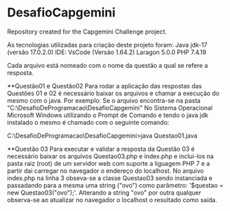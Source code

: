 # DesafioCapgemini
Repository created for the Capgemini Challenge project.

As tecnologias utilizadas para criação deste projeto foram:
Java jdk-17 (versão 17.0.2.0)
IDE: VsCode (Versão 1.64.2)
Laragon 5.0.0
PHP 7.4.19

Cada arquivo está nomeado com o nome da questão a qual se refere a resposta.

**Questão01 e Questão02
Para rodar a aplicação das respostas das Questões 01 e 02 é necessário baixar os arquivos e chamar a execução do mesmo com o java.
Por exemplo:
Se o arquivo encontra-se na pasta "C:\DesafioDeProgramacao\DesafioCapgemini"
No Sistema Operacional Microsoft Windows utilizando o Prompt de Comando e tendo o java jdk instalado o mesmo é chamado com o seguinte comando:

C:\DesafioDeProgramacao\DesafioCapgemini>java Questao01.java

**Questão 03
Para executar e validar a resposta da Questão 03 é necessário baixar os arquivos Questao03.php e index.php e incluí-los na pasta raiz (root) de um servidor web com suporte a liguagem PHP 7 e a partir dai carregar no navegador o endereço do localhost.
No arquivo index.php na linha 3 obseva-se a classe Questao03 sendo instanciada e passadando para a mesma uma string ("ovo") como parâmetro: '$questao = new Questao03("ovo");'.
Alterando a string "ovo" por outra qualquer observa-se ao atualizar no navegador o localhost o resultado como saída.
